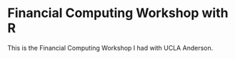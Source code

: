 # Financial Computing Workshop with R

This is the Financial Computing Workshop I had with UCLA Anderson. 
